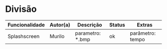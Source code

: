 Divisão
=======

| Funcionalidade | Autor(a) | Descrição | Status | Extras |
|----------------|----------|-----------|--------|--------|
| Splashscreen   | Murilo   | parametro: *.bmp | ok | parâmetro: tempo |
